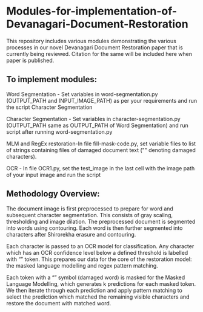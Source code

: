 # Modules-for-implementation-of-Devanagari-Document-Restoration
This repository includes various modules demonstrating the various processes in our novel Devanagari Document Restoration paper that is currently being reviewed. Citation for the same will be included here when paper is published.

## To implement modules:

Word Segmentation - Set variables in word-segmentation.py (OUTPUT_PATH and INPUT_IMAGE_PATH) as per your requirements and run the script
Character Segmentation

Character Segmentation - Set variables in character-segmentation.py (OUTPUT_PATH same as OUTPUT_PATH of Word Segmentation) and run script after running word-segmentation.py

MLM and RegEx restoration-In file fill-mask-code.py, set variable files to list of strings containing files of damaged document text ("<blank>" denoting damaged characters). 

OCR - In file OCR1.py, set the test_image in the last cell with the image path of your input image and run the script 

## Methodology Overview:
  
The document image is first preprocessed to prepare for word and subsequent character segmentation. This consists of gray scaling, thresholding and image dilation. The preprocessed document is segmented into words using contouring. Each word is then further segmented into characters after Shirorekha erasure and contouring. 

Each character is passed to an OCR model for classification. Any character which has an OCR confidence level below a defined threshold is labelled with “<blank>” token. This prepares our data for the core of the restoration model: the masked language modelling and regex pattern matching. 

Each token with a “<blank>” symbol (damaged word) is masked for the Masked Language Modelling, which generates k predictions for each masked token. We then iterate through each prediction and apply pattern matching to select the prediction which matched the remaining visible characters and restore the document with matched word. 
